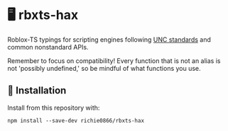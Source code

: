 # 🖥️ rbxts-hax

Roblox-TS typings for scripting engines following [UNC standards](https://github.com/unified-naming-convention/NamingStandard) and common nonstandard APIs.

Remember to focus on compatibility! Every function that is not an alias is not 'possibly undefined,' so be mindful of what functions you use.

## 🔌 Installation

Install from this repository with:

```
npm install --save-dev richie0866/rbxts-hax
```
